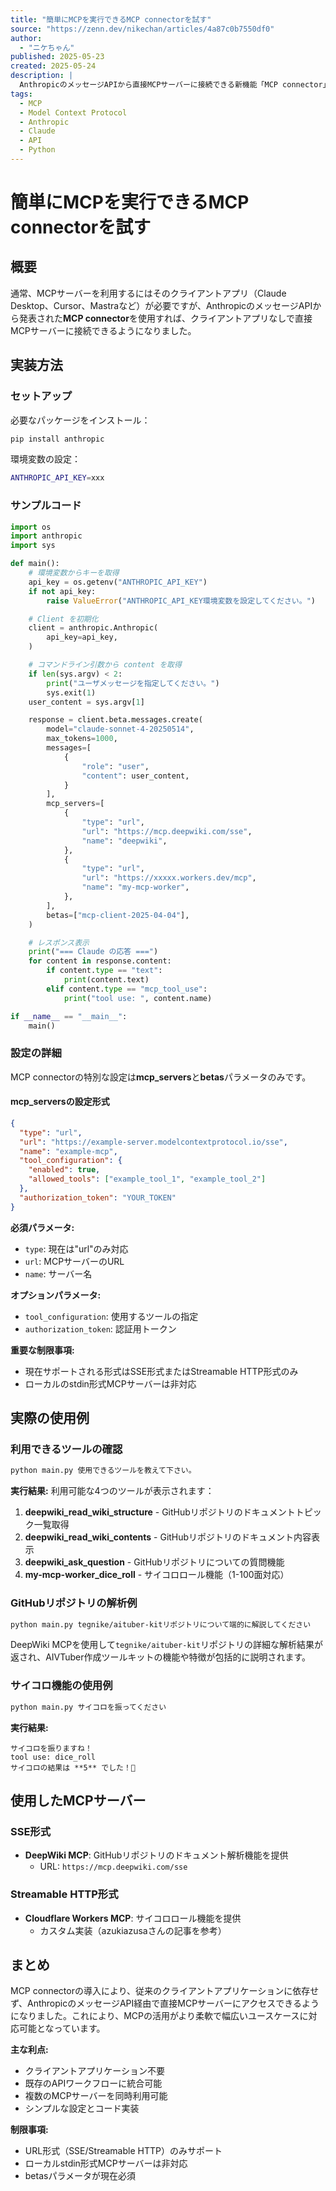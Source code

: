 ```yaml
---
title: "簡単にMCPを実行できるMCP connectorを試す"
source: "https://zenn.dev/nikechan/articles/4a87c0b7550df0"
author:
  - "ニケちゃん"
published: 2025-05-23
created: 2025-05-24
description: |
  AnthropicのメッセージAPIから直接MCPサーバーに接続できる新機能「MCP connector」の使い方と実装例を紹介。クライアントアプリなしでMCPサーバーを利用する方法をPythonサンプルコードで解説。
tags:
  - MCP
  - Model Context Protocol
  - Anthropic
  - Claude
  - API
  - Python
---
```


# 簡単にMCPを実行できるMCP connectorを試す

## 概要

通常、MCPサーバーを利用するにはそのクライアントアプリ（Claude Desktop、Cursor、Mastraなど）が必要ですが、AnthropicのメッセージAPIから発表された**MCP connector**を使用すれば、クライアントアプリなしで直接MCPサーバーに接続できるようになりました。

## 実装方法

### セットアップ

必要なパッケージをインストール：

```bash
pip install anthropic
```

環境変数の設定：

```bash
ANTHROPIC_API_KEY=xxx
```

### サンプルコード

```python
import os
import anthropic
import sys

def main():
    # 環境変数からキーを取得
    api_key = os.getenv("ANTHROPIC_API_KEY")
    if not api_key:
        raise ValueError("ANTHROPIC_API_KEY環境変数を設定してください。")

    # Client を初期化
    client = anthropic.Anthropic(
        api_key=api_key,
    )

    # コマンドライン引数から content を取得
    if len(sys.argv) < 2:
        print("ユーザメッセージを指定してください。")
        sys.exit(1)
    user_content = sys.argv[1]

    response = client.beta.messages.create(
        model="claude-sonnet-4-20250514",
        max_tokens=1000,
        messages=[
            {
                "role": "user",
                "content": user_content,
            }
        ],
        mcp_servers=[
            {
                "type": "url",
                "url": "https://mcp.deepwiki.com/sse",
                "name": "deepwiki",
            },
            {
                "type": "url",
                "url": "https://xxxxx.workers.dev/mcp",
                "name": "my-mcp-worker",
            },
        ],
        betas=["mcp-client-2025-04-04"],
    )

    # レスポンス表示
    print("=== Claude の応答 ===")
    for content in response.content:
        if content.type == "text":
            print(content.text)
        elif content.type == "mcp_tool_use":
            print("tool use: ", content.name)

if __name__ == "__main__":
    main()
```

### 設定の詳細

MCP connectorの特別な設定は**mcp_servers**と**betas**パラメータのみです。

#### mcp_serversの設定形式

```json
{
  "type": "url",
  "url": "https://example-server.modelcontextprotocol.io/sse",
  "name": "example-mcp",
  "tool_configuration": {
    "enabled": true,
    "allowed_tools": ["example_tool_1", "example_tool_2"]
  },
  "authorization_token": "YOUR_TOKEN"
}
```

**必須パラメータ:**

- `type`: 現在は"url"のみ対応
- `url`: MCPサーバーのURL
- `name`: サーバー名

**オプションパラメータ:**

- `tool_configuration`: 使用するツールの指定
- `authorization_token`: 認証用トークン

**重要な制限事項:**

- 現在サポートされる形式はSSE形式またはStreamable HTTP形式のみ
- ローカルのstdin形式MCPサーバーは非対応

## 実際の使用例

### 利用できるツールの確認

```bash
python main.py 使用できるツールを教えて下さい。
```

**実行結果:**
利用可能な4つのツールが表示されます：

1. **deepwiki_read_wiki_structure** - GitHubリポジトリのドキュメントトピック一覧取得
2. **deepwiki_read_wiki_contents** - GitHubリポジトリのドキュメント内容表示
3. **deepwiki_ask_question** - GitHubリポジトリについての質問機能
4. **my-mcp-worker_dice_roll** - サイコロロール機能（1-100面対応）

### GitHubリポジトリの解析例

```bash
python main.py tegnike/aituber-kitリポジトリについて端的に解説してください
```

DeepWiki MCPを使用して`tegnike/aituber-kit`リポジトリの詳細な解析結果が返され、AIVTuber作成ツールキットの機能や特徴が包括的に説明されます。

### サイコロ機能の使用例

```bash
python main.py サイコロを振ってください
```

**実行結果:**

```
サイコロを振りますね！
tool use: dice_roll
サイコロの結果は **5** でした！🎲
```

## 使用したMCPサーバー

### SSE形式

- **DeepWiki MCP**: GitHubリポジトリのドキュメント解析機能を提供
  - URL: `https://mcp.deepwiki.com/sse`

### Streamable HTTP形式

- **Cloudflare Workers MCP**: サイコロロール機能を提供
  - カスタム実装（azukiazusaさんの記事を参考）

## まとめ

MCP connectorの導入により、従来のクライアントアプリケーションに依存せず、AnthropicのメッセージAPI経由で直接MCPサーバーにアクセスできるようになりました。これにより、MCPの活用がより柔軟で幅広いユースケースに対応可能となっています。

**主な利点:**

- クライアントアプリケーション不要
- 既存のAPIワークフローに統合可能
- 複数のMCPサーバーを同時利用可能
- シンプルな設定とコード実装

**制限事項:**

- URL形式（SSE/Streamable HTTP）のみサポート
- ローカルstdin形式MCPサーバーは非対応
- betasパラメータが現在必須
